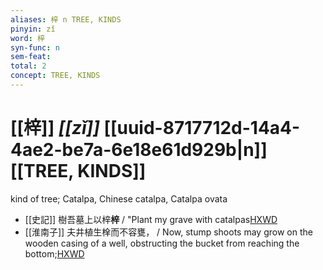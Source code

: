 ```yaml
---
aliases: 梓 n TREE, KINDS
pinyin: zǐ
word: 梓
syn-func: n
sem-feat: 
total: 2
concept: TREE, KINDS 
---
```

# [[梓]] *[[zǐ]]*  [[uuid-8717712d-14a4-4ae2-be7a-6e18e61d929b|n]] [[TREE, KINDS]]
kind of tree; Catalpa, Chinese catalpa, Catalpa ovata
 - [[史記]] 
                        樹吾墓上以梓**梓**                     / "Plant my grave with catalpas[HXWD](https://hxwd.org/textview.html?location=KR2a0001_tls_031-33a.24)
 - [[淮南子]] 夫井植生㮆而不容甕， / Now, stump shoots may grow on the wooden casing of a well, obstructing the bucket from reaching the bottom;[HXWD](https://hxwd.org/textview.html?location=KR3j0010_tls_006-19a.19)